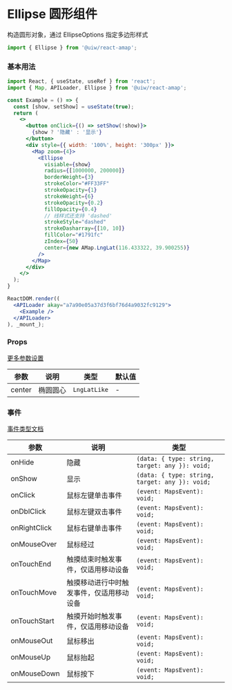 Ellipse 圆形组件
===

构造圆形对象，通过 EllipseOptions 指定多边形样式

```jsx
import { Ellipse } from '@uiw/react-amap';
```

### 基本用法

<!--DemoStart,bgWhite,noScroll--> 
```jsx
import React, { useState, useRef } from 'react';
import { Map, APILoader, Ellipse } from '@uiw/react-amap';

const Example = () => {
  const [show, setShow] = useState(true);
  return (
    <>
      <button onClick={() => setShow(!show)}>
        {show ? '隐藏' : '显示'}
      </button>
      <div style={{ width: '100%', height: '300px' }}>
        <Map zoom={4}>
          <Ellipse
            visiable={show}
            radius={[1000000, 200000]}
            borderWeight={3}
            strokeColor="#FF33FF"
            strokeOpacity={1}
            strokeWeight={6}
            strokeOpacity={0.2}
            fillOpacity={0.4}
            // 线样式还支持 'dashed'
            strokeStyle="dashed"
            strokeDasharray={[10, 10]}
            fillColor="#1791fc"
            zIndex={50}
            center={new AMap.LngLat(116.433322, 39.900255)}
          />
        </Map>
      </div>
    </>
  );
}

ReactDOM.render((
  <APILoader akay="a7a90e05a37d3f6bf76d4a9032fc9129">
    <Example />
  </APILoader>
), _mount_);
```
<!--End-->

### Props

[更多参数设置](https://github.com/uiwjs/react-amap/blob/268303de813050c7a02bb247930090ce5f162042/src/types/overlay.d.ts#L507-L567)

| 参数 | 说明 | 类型 | 默认值 |
|--------- |-------- |--------- |-------- |
| center | 	椭圆圆心 | `LngLatLike` | - |

### 事件

[事件类型文档](https://github.com/uiwjs/react-amap/blob/268303de813050c7a02bb247930090ce5f162042/src/types/overlay.d.ts#L569-L593)

| 参数 | 说明 | 类型 |
| ---- | ---- | ---- |
| onHide | 隐藏 | `(data: { type: string, target: any }): void;` |
| onShow | 显示 | `(data: { type: string, target: any }): void;` |
| onClick | 鼠标左键单击事件 | `(event: MapsEvent): void;` |
| onDblClick | 鼠标左键双击事件 | `(event: MapsEvent): void;` |
| onRightClick | 鼠标右键单击事件 | `(event: MapsEvent): void;` |
| onMouseOver | 鼠标经过 | `(event: MapsEvent): void;` |
| onTouchEnd | 触摸结束时触发事件，仅适用移动设备 | `(event: MapsEvent): void;` |
| onTouchMove | 触摸移动进行中时触发事件，仅适用移动设备 | `(event: MapsEvent): void;` |
| onTouchStart | 触摸开始时触发事件，仅适用移动设备 | `(event: MapsEvent): void;` |
| onMouseOut | 鼠标移出 | `(event: MapsEvent): void;` |
| onMouseUp | 鼠标抬起 | `(event: MapsEvent): void;` |
| onMouseDown | 鼠标按下 | `(event: MapsEvent): void;` |